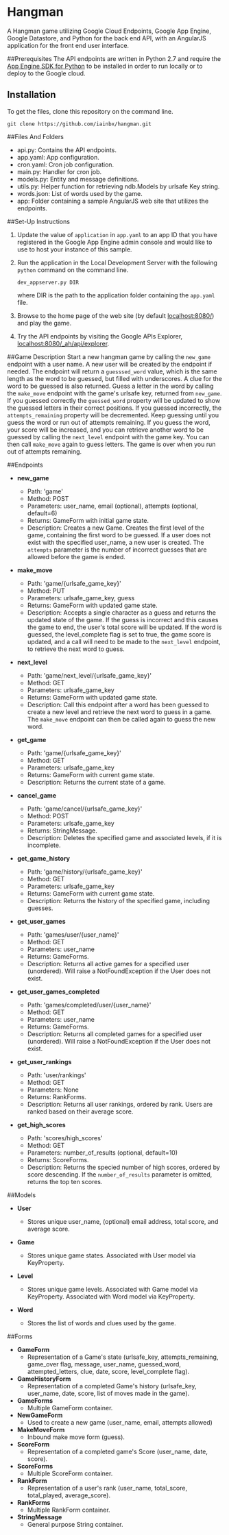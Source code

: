 # Hangman
A Hangman game utilizing Google Cloud Endpoints, Google App Engine, Google Datastore, 
and Python for the back end API, with an AngularJS application for the front end user interface.


##Prerequisites
The API endpoints are written in Python 2.7 and require the 
[App Engine SDK for Python](https://cloud.google.com/appengine/downloads) 
to be installed in order to run locally or to deploy to the Google cloud.


## Installation
To get the files, clone this repository on the command line.
```Shell
git clone https://github.com/iainbx/hangman.git
```


##Files And Folders
 - api.py: Contains the API endpoints.
 - app.yaml: App configuration.
 - cron.yaml: Cron job configuration.
 - main.py: Handler for cron job.
 - models.py: Entity and message definitions.
 - utils.py: Helper function for retrieving ndb.Models by urlsafe Key string.
 - words.json: List of words used by the game.
 - app: Folder containing a sample AngularJS web site that utilizes the endpoints.


##Set-Up Instructions
1.  Update the value of `application` in `app.yaml` to an app ID that you have registered
 in the Google App Engine admin console and would like to use to host your instance of this sample.
1.  Run the application in the Local Development Server with the following `python` command on the 
command line.
    ```Shell
    dev_appserver.py DIR
    ```
    where DIR is the path to the application folder containing the `app.yaml` file.

1.  Browse to the home page of the web site (by default [localhost:8080/](http://localhost:8080/)) and play the game.
1.  Try the API endpoints by visiting the Google APIs Explorer, [localhost:8080/_ah/api/explorer](http://localhost:8080/_ah/api/explorer).

##Game Description
Start a new hangman game by calling the `new_game` endpoint with a user name. A new user will be created by the
endpoint if needed. The endpoint will return a `guesssed_word` value, which is the same length as the word
to be guessed, but filled with underscores.  A clue for the word to be guessed is also returned. 
Guess a letter in the word 
by calling the `make_move` endpoint with the game's urlsafe key, returned from `new_game`. If you guessed
correctly the `guessed_word` property will be updated to show the guessed letters in their correct positions.
If you guessed incorrectly, the `attempts_remaining` property will be decremented. Keep guessing until you
guess the word or run out of attempts remaining. If you guess the word, your score will be increased, 
and you can retrieve another word to be guessed by calling the `next_level` endpoint with the game key. You
can then call `make_move` again to guess letters. The game is over when you run out of attempts remaining.

##Endpoints
- **new_game**
  - Path: 'game'
  - Method: POST
  - Parameters: user_name, email (optional), attempts (optional, default=6)
  - Returns: GameForm with initial game state.
  - Description: Creates a new Game. Creates the first level of the game, containing the first
  word to be guessed. If a user does not exist with the specified user_name,
  a new user is created. The `attempts` parameter is the number of incorrect 
  guesses that are allowed before the game is ended.
     
- **make_move**
  - Path: 'game/{urlsafe_game_key}'
  - Method: PUT
  - Parameters: urlsafe_game_key, guess
  - Returns: GameForm with updated game state.
  - Description: Accepts a single character as a guess and returns the updated state of the game.
  If the guess is incorrect and this causes the game to end, the user's total score will be updated.
  If the word is guessed, the level_complete flag is set to true, the game score is updated, and a call will need to
  be made to the `next_level` endpoint, to retrieve the next word to guess.

- **next_level**
  - Path: 'game/next_level/{urlsafe_game_key}'
  - Method: GET
  - Parameters: urlsafe_game_key
  - Returns: GameForm with updated game state.
  - Description: Call this endpoint after a word has been guessed to create 
  a new level and retrieve the next word to guess in a game.
  The `make_move` endpoint can then be called again to
  guess the new word.

- **get_game**
  - Path: 'game/{urlsafe_game_key}'
  - Method: GET
  - Parameters: urlsafe_game_key
  - Returns: GameForm with current game state.
  - Description: Returns the current state of a game.

- **cancel_game**
  - Path: 'game/cancel/{urlsafe_game_key}'
  - Method: POST
  - Parameters: urlsafe_game_key
  - Returns: StringMessage.
  - Description: Deletes the specified game and associated levels, if it is incomplete.

- **get_game_history**
  - Path: 'game/history/{urlsafe_game_key}'
  - Method: GET
  - Parameters: urlsafe_game_key
  - Returns: GameForm with current game state.
  - Description: Returns the history of the specified game, including guesses.

- **get_user_games**
  - Path: 'games/user/{user_name}'
  - Method: GET
  - Parameters: user_name
  - Returns: GameForms. 
  - Description: Returns all active games for a specified user (unordered).
  Will raise a NotFoundException if the User does not exist.
  
- **get_user_games_completed**
  - Path: 'games/completed/user/{user_name}'
  - Method: GET
  - Parameters: user_name
  - Returns: GameForms. 
  - Description: Returns all completed games for a specified user (unordered).
  Will raise a NotFoundException if the User does not exist.
  
- **get_user_rankings**
  - Path: 'user/rankings'
  - Method: GET
  - Parameters: None
  - Returns: RankForms. 
  - Description: Returns all user rankings, ordered by rank. Users are ranked based on
  their average score.
  
- **get_high_scores**
  - Path: 'scores/high_scores'
  - Method: GET
  - Parameters: number_of_results (optional, default=10)
  - Returns: ScoreForms.
  - Description: Returns the specied number of high scores, ordered by score descending.
  If the `number_of_results` parameter is omitted, returns the top ten scores.
  

##Models
- **User**
  - Stores unique user_name, (optional) email address, total score, and average score.
  
- **Game**
  - Stores unique game states. Associated with User model via KeyProperty.
  
- **Level**
  - Stores unique game levels. Associated with Game model via KeyProperty.
  Associated with Word model via KeyProperty.
  
- **Word**
  - Stores the list of words and clues used by the game.
    
##Forms
- **GameForm**
  - Representation of a Game's state (urlsafe_key, attempts_remaining,
  game_over flag, message, user_name, guessed_word, attempted_letters, clue, date, score, level_complete flag).
- **GameHistoryForm**
  - Representation of a completed Game's history (urlsafe_key, user_name,
  date, score, list of moves made in the game).
- **GameForms**
  - Multiple GameForm container.
- **NewGameForm**
  - Used to create a new game (user_name, email, attempts allowed)
- **MakeMoveForm**
  - Inbound make move form (guess).
- **ScoreForm**
  - Representation of a completed game's Score (user_name, date, score).
- **ScoreForms**
  - Multiple ScoreForm container.
- **RankForm**
  - Representation of a user's rank (user_name, total_score, total_played, average_score).
- **RankForms**
  - Multiple RankForm container.
- **StringMessage**
  - General purpose String container.